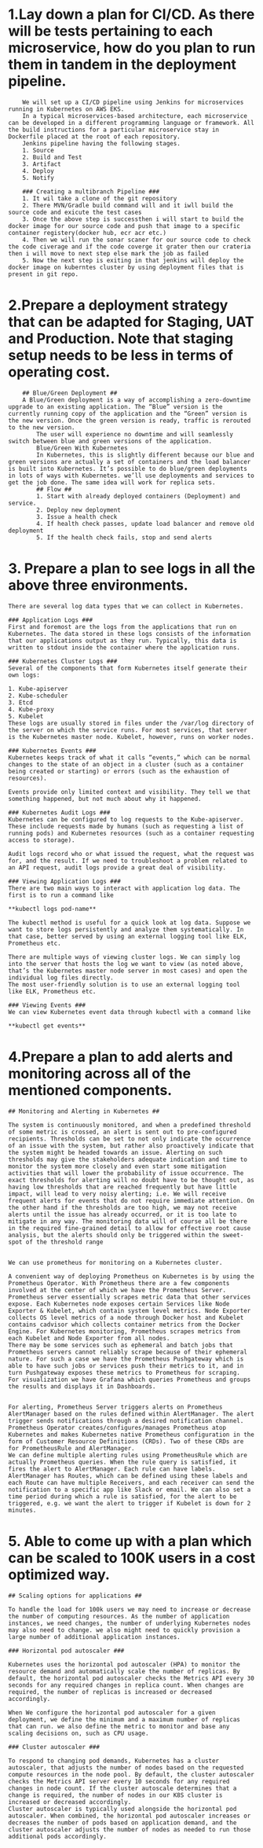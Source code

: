 # 1.Lay down a plan for CI/CD. As there will be tests pertaining to each microservice, how do you plan to run them in tandem in the deployment pipeline. 
        We will set up a CI/CD pipeline using Jenkins for microservices running in Kubernetes on AWS EKS.
        In a typical microservices-based architecture, each microservice can be developed in a different programming language or framework. All the build instructions for a particular microservice stay in Dockerfile placed at the root of each repository.
        Jenkins pipeline having the following stages.
        1. Source
        2. Build and Test
        3. Artifact
        4. Deploy
        5. Notify

        ### Creating a multibranch Pipeline ###
        1. It wil take a clone of the git repository 
        2. There MVN/Gradle build command will and it iwll build the source code and exicute the test cases
        3. Once the above step is successthen i will start to build the docker image for our source code and push that image to a specific container registery(docker hub, ecr acr etc.) 
        4. Then we will run the sonar scaner for our source code to check  the code civerage and if the code coverge it grater then our crateria then i will move to next step else mark the job as failed    
        5. Now the next step is exiting in that jenkins will deploy the docker image on kuberntes cluster by using deployment files that is present in git repo.

# 2.Prepare a deployment strategy that can be adapted for Staging, UAT and Production. Note that staging setup needs to be less in terms of operating cost. 

        ## Blue/Green Deployment ##
        A Blue/Green deployment is a way of accomplishing a zero-downtime upgrade to an existing application. The “Blue” version is the currently running copy of the application and the “Green” version is the new version. Once the green version is ready, traffic is rerouted to the new version.
            The user will experience no downtime and will seamlessly switch between blue and green versions of the application.
            Blue/Green With Kubernetes
            In Kubernetes, this is slightly different because our blue and green versions are actually a set of containers and the load balancer is built into Kubernetes. It’s possible to do blue/green deployments in lots of ways with Kubernetes. we’ll use deployments and services to get the job done. The same idea will work for replica sets.
            ## Flow ##
            1. Start with already deployed containers (Deployment) and service.
            2. Deploy new deployment
            3. Issue a health check
            4. If health check passes, update load balancer and remove old deployment
            5. If the health check fails, stop and send alerts

# 3. Prepare a plan to see logs in all the above three environments. 

    There are several log data types that we can collect in Kubernetes.

    ### Application Logs ###
    First and foremost are the logs from the applications that run on Kubernetes. The data stored in these logs consists of the information that our applications output as they run. Typically, this data is written to stdout inside the container where the application runs.

    ### Kubernetes Cluster Logs ###
    Several of the components that form Kubernetes itself generate their own logs:

    1. Kube-apiserver
    2. Kube-scheduler
    3. Etcd
    4. Kube-proxy
    5. Kubelet
    These logs are usually stored in files under the /var/log directory of the server on which the service runs. For most services, that server is the Kubernetes master node. Kubelet, however, runs on worker nodes.

    ### Kubernetes Events ###
    Kubernetes keeps track of what it calls “events,” which can be normal changes to the state of an object in a cluster (such as a container being created or starting) or errors (such as the exhaustion of resources).

    Events provide only limited context and visibility. They tell we that something happened, but not much about why it happened.

    ### Kubernetes Audit Logs ###
    Kubernetes can be configured to log requests to the Kube-apiserver. These include requests made by humans (such as requesting a list of running pods) and Kubernetes resources (such as a container requesting access to storage).

    Audit logs record who or what issued the request, what the request was for, and the result. If we need to troubleshoot a problem related to an API request, audit logs provide a great deal of visibility.

    ### Viewing Application Logs ###
    There are two main ways to interact with application log data. The first is to run a command like

    **kubectl logs pod-name**

    The kubectl method is useful for a quick look at log data. Suppose we want to store logs persistently and analyze them systematically. In that case, better served by using an external logging tool like ELK, Prometheus etc.

    There are multiple ways of viewing cluster logs. We can simply log into the server that hosts the log we want to view (as noted above, that’s the Kubernetes master node server in most cases) and open the individual log files directly. 
    The most user-friendly solution is to use an external logging tool like ELK, Prometheus etc.

    ### Viewing Events ###
    We can view Kubernetes event data through kubectl with a command like

    **kubectl get events**

# 4.Prepare a plan to add alerts and monitoring across all of the mentioned components. 

    ## Monitoring and Alerting in Kubernetes ##

    The system is continuously monitored, and when a predefined threshold of some metric is crossed, an alert is sent out to pre-configured recipients. Thresholds can be set to not only indicate the occurrence of an issue with the system, but rather also proactively indicate that the system might be headed towards an issue. Alerting on such thresholds may give the stakeholders adequate indication and time to monitor the system more closely and even start some mitigation activities that will lower the probability of issue occurrence. The exact thresholds for alerting will no doubt have to be thought out, as having low thresholds that are reached frequently but have little impact, will lead to very noisy alerting; i.e. We will receive frequent alerts for events that do not require immediate attention. On the other hand if the thresholds are too high, we may not receive alerts until the issue has already occurred, or it is too late to mitigate in any way. The monitoring data will of course all be there in the required fine-grained detail to allow for effective root cause analysis, but the alerts should only be triggered within the sweet-spot of the threshold range


    We can use prometheus for monitoring on a Kubernetes cluster.

    A convenient way of deploying Prometheus on Kubernetes is by using the Prometheus Operator. With Prometheus there are a few components involved at the center of which we have the Prometheus Server. Prometheus server essentially scrapes metric data that other services expose. Each Kubernetes node exposes certain Services like Node Exporter & Kubelet, which contain system level metrics. Node Exporter collects OS level metrics of a node through Docker host and Kubelet contains cadvisor which collects container metrics from the Docker Engine. For Kubernetes monitoring, Prometheus scrapes metrics from each Kubelet and Node Exporter from all nodes.
    There may be some services such as ephemeral and batch jobs that Prometheus servers cannot reliably scrape because of their ephemeral nature. For such a case we have the Prometheus Pushgateway which is able to have such jobs or services push their metrics to it, and in turn Pushgateway exposes these metrics to Prometheus for scraping.
    For visualization we have Grafana which queries Prometheus and groups the results and displays it in Dashboards.


    For alerting, Prometheus Server triggers alerts on Prometheus AlertManager based on the rules defined within AlertManager. The alert trigger sends notifications through a desired notification channel.
    Prometheus Operator creates/configures/manages Prometheus atop Kubernetes and makes Kubernetes native Prometheus configuration in the form of Customer Resource Definitions (CRDs). Two of these CRDs are for PrometheusRule and AlertManager.
    We can define multiple alerting rules using PrometheusRule which are actually Prometheus queries. When the rule query is satisfied, it fires the alert to AlertManager. Each rule can have labels. AlertManager has Routes, which can be defined using these labels and each Route can have multiple Receivers, and each receiver can send the notification to a specific app like Slack or email. We can also set a time period during which a rule is satisfied, for the alert to be triggered, e.g. we want the alert to trigger if Kubelet is down for 2 minutes.


# 5. Able to come up with a plan which can be scaled to 100K users in a cost optimized way. 

    ## Scaling options for applications ## 

    To handle the load for 100k users we may need to increase or decrease the number of computing resources. As the number of application instances, we need changes, the number of underlying Kubernetes nodes may also need to change. we also might need to quickly provision a large number of additional application instances.

    ### Horizontal pod autoscaler ###

    Kubernetes uses the horizontal pod autoscaler (HPA) to monitor the resource demand and automatically scale the number of replicas. By default, the horizontal pod autoscaler checks the Metrics API every 30 seconds for any required changes in replica count. When changes are required, the number of replicas is increased or decreased accordingly. 

    When We configure the horizontal pod autoscaler for a given deployment, we define the minimum and a maximum number of replicas that can run. we also define the metric to monitor and base any scaling decisions on, such as CPU usage.

    ### Cluster autoscaler ###
    
    To respond to changing pod demands, Kubernetes has a cluster autoscaler, that adjusts the number of nodes based on the requested compute resources in the node pool. By default, the cluster autoscaler checks the Metrics API server every 10 seconds for any required changes in node count. If the cluster autoscale determines that a change is required, the number of nodes in our K8S cluster is increased or decreased accordingly. 
    Cluster autoscaler is typically used alongside the horizontal pod autoscaler. When combined, the horizontal pod autoscaler increases or decreases the number of pods based on application demand, and the cluster autoscaler adjusts the number of nodes as needed to run those additional pods accordingly.
